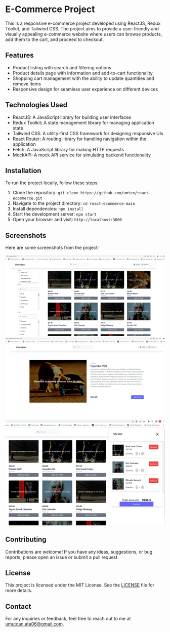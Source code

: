 # E-Commerce Project

This is a responsive e-commerce project developed using ReactJS, Redux Toolkit, and Tailwind CSS. The project aims to provide a user-friendly and visually appealing e-commerce website where users can browse products, add them to the cart, and proceed to checkout.

## Features

- Product listing with search and filtering options
- Product details page with information and add-to-cart functionality
- Shopping cart management with the ability to update quantities and remove items
- Responsive design for seamless user experience on different devices

## Technologies Used

- ReactJS: A JavaScript library for building user interfaces
- Redux Toolkit: A state management library for managing application state
- Tailwind CSS: A utility-first CSS framework for designing responsive UIs
- React Router: A routing library for handling navigation within the application
- Fetch: A JavaScript library for making HTTP requests
- MockAPI: A mock API service for simulating backend functionality

## Installation

To run the project locally, follow these steps:

1. Clone the repository: `git clone https://github.com/umtcn/react-ecommerce.git`
2. Navigate to the project directory: `cd react-ecommerce-main`
3. Install dependencies: `npm install`
4. Start the development server: `npm start`
5. Open your browser and visit: `http://localhost:3000`


## Screenshots

Here are some screenshots from the project:

![Product Listing](./public/productListing.png)
![Product Details](./public/productDetail.png)
![Shopping Cart](./public//shoppingCart.png)

## Contributing

Contributions are welcome! If you have any ideas, suggestions, or bug reports, please open an issue or submit a pull request.

## License

This project is licensed under the MIT License. See the [LICENSE](LICENSE) file for more details.

## Contact

For any inquiries or feedback, feel free to reach out to me at [umutcan.ata06@gmail.com](mailto:umutcan.ata06@gmail.com).
